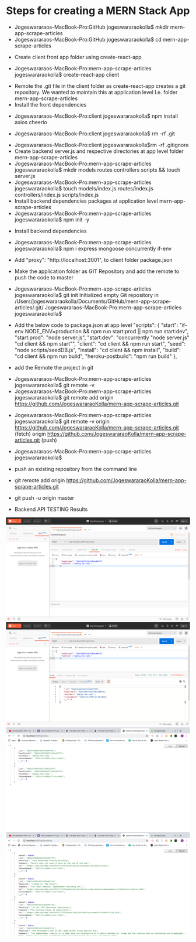 # Steps for creating a MERN Stack App

- Jogeswararaos-MacBook-Pro:GitHub jogeswararaokolla\$ mkdir mern-app-scrape-articles
- Jogeswararaos-MacBook-Pro:GitHub jogeswararaokolla\$ cd mern-app-scrape-articles

* Create client front app folder using create-react-app

- Jogeswararaos-MacBook-Pro:mern-app-scrape-articles jogeswararaokolla\$ create-react-app client

* Remote the .git file in the client folder as create-react-app creates a git repository.
  We wanted to maintain this at application level I.e. folder mern-app-scrape-articles
* Install the front dependencies

- Jogeswararaos-MacBook-Pro:client jogeswararaokolla\$ npm install axios cheerio

* Jogeswararaos-MacBook-Pro:client jogeswararaokolla\$ rm -rf .git

- Jogeswararaos-MacBook-Pro:client jogeswararaokolla\$rm -rf .gitignore
- Create backend server.js and respective directories at app level folder mern-app-scrape-articles
- Jogeswararaos-MacBook-Pro:mern-app-scrape-articles jogeswararaokolla\$ mkdir models routes controllers scripts && touch server.js
- Jogeswararaos-MacBook-Pro:mern-app-scrape-articles jogeswararaokolla\$ touch models/index.js routes/index.js controllers/index.js scripts/index.js
- Install backend dependencies packages at application level mern-app-scrape-articles
- Jogeswararaos-MacBook-Pro:mern-app-scrape-articles jogeswararaokolla\$ npm init -y

* Install backend dependencies

- Jogeswararaos-MacBook-Pro:mern-app-scrape-articles jogeswararaokolla\$ npm i express mongoose concurrently if-env

- Add "proxy": "http://localhost:3001", to client folder package.json

* Make the application folder as GIT Repository and add the remote to push the code to master

- Jogeswararaos-MacBook-Pro:mern-app-scrape-articles jogeswararaokolla$ git init
Initialized empty Git repository in /Users/jogeswararaokolla/Documents/GitHub/mern-app-scrape-articles/.git/
Jogeswararaos-MacBook-Pro:mern-app-scrape-articles jogeswararaokolla$

- Add the below code to package.json at app level
  "scripts": {
  "start": "if-env NODE_ENV=production && npm run start:prod || npm run start:dev",
  "start:prod": "node server.js",
  "start:dev": "concurrently \"node server.js\" \"cd client && npm start\"",
  "client": "cd client && npm run start",
  "seed": "node scripts/seedDB.js",
  "install": "cd client && npm install",
  "build": "cd client && npm run build",
  "heroku-postbuild": "npm run build"
  },

* add the Remote the project in git

- Jogeswararaos-MacBook-Pro:mern-app-scrape-articles jogeswararaokolla\$ git remote -v
- Jogeswararaos-MacBook-Pro:mern-app-scrape-articles jogeswararaokolla\$ git remote add origin https://github.com/JogeswararaoKolla/mern-app-scrape-articles.git

* Jogeswararaos-MacBook-Pro:mern-app-scrape-articles jogeswararaokolla\$ git remote -v
  origin https://github.com/JogeswararaoKolla/mern-app-scrape-articles.git (fetch)
  origin https://github.com/JogeswararaoKolla/mern-app-scrape-articles.git (push)

- Jogeswararaos-MacBook-Pro:mern-app-scrape-articles jogeswararaokolla\$

* push an existing repository from the command line

- git remote add origin https://github.com/JogeswararaoKolla/mern-app-scrape-articles.git
- git push -u origin master

- Backend API TESTING Results

<img src="./Images/Image1.png">
<img src="./Images/Image2.png">
<img src="./Images/Image3.png">
<img src="./Images/Image4.png">
